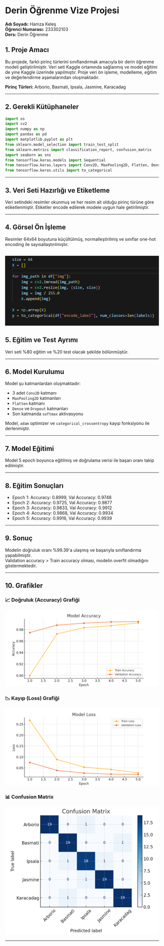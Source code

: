 
# Derin Öğrenme Vize Projesi

**Adı Soyadı:** Hamza Keleş  
**Öğrenci Numarası:** 233302103  
**Ders:** Derin Öğrenme  

## 1. Proje Amacı

Bu projede, farklı pirinç türlerini sınıflandırmak amacıyla bir derin öğrenme modeli geliştirilmiştir. Veri seti Kaggle ortamında sağlanmış ve model eğitimi de yine Kaggle üzerinde yapılmıştır. Proje veri ön işleme, modelleme, eğitim ve değerlendirme aşamalarından oluşmaktadır.

**Pirinç Türleri:** Arborio, Basmati, Ipsala, Jasmine, Karacadag

---

## 2. Gerekli Kütüphaneler

```python
import os
import cv2
import numpy as np
import pandas as pd
import matplotlib.pyplot as plt
from sklearn.model_selection import train_test_split
from sklearn.metrics import classification_report, confusion_matrix
import seaborn as sns
from tensorflow.keras.models import Sequential
from tensorflow.keras.layers import Conv2D, MaxPooling2D, Flatten, Dense, Dropout
from tensorflow.keras.utils import to_categorical
```

---

## 3. Veri Seti Hazırlığı ve Etiketleme

Veri setindeki resimler okunmuş ve her resim ait olduğu pirinç türüne göre etiketlenmiştir. Etiketler encode edilerek modele uygun hale getirilmiştir.

---

## 4. Görsel Ön İşleme

Resimler 64x64 boyutuna küçültülmüş, normalleştirilmiş ve sınıflar one-hot encoding ile sayısallaştırılmıştır.

![accuracy_plot](gorselonisleme.png)
---

## 5. Eğitim ve Test Ayrımı

Veri seti %80 eğitim ve %20 test olacak şekilde bölünmüştür.

---

## 6. Model Kurulumu

Model şu katmanlardan oluşmaktadır:

- 3 adet `Conv2D` katmanı
- `MaxPooling2D` katmanları
- `Flatten` katmanı
- `Dense` ve `Dropout` katmanları
- Son katmanda `softmax` aktivasyonu

Model, `adam` optimizer ve `categorical_crossentropy` kayıp fonksiyonu ile derlenmiştir.

---

## 7. Model Eğitimi

Model 5 epoch boyunca eğitilmiş ve doğrulama verisi ile başarı oranı takip edilmiştir.

---

## 8. Eğitim Sonuçları

- Epoch 1: Accuracy: 0.8999, Val Accuracy: 0.9748  
- Epoch 2: Accuracy: 0.9725, Val Accuracy: 0.9877  
- Epoch 3: Accuracy: 0.9833, Val Accuracy: 0.9912  
- Epoch 4: Accuracy: 0.9868, Val Accuracy: 0.9934  
- Epoch 5: Accuracy: 0.9916, Val Accuracy: 0.9939  

---

## 9. Sonuç

Modelin doğruluk oranı %99.39'a ulaşmış ve başarıyla sınıflandırma yapabilmiştir.  
Validation accuracy > Train accuracy olması, modelin overfit olmadığını göstermektedir.

---

## 10. Grafikler

### 📈 Doğruluk (Accuracy) Grafiği
![accuracy_plot](accuracy_plot.png)

### 📉 Kayıp (Loss) Grafiği
![loss_plot](loss_plot.png)

### 📊 Confusion Matrix
![confusion_matrix](confusion_matrix.png)

---
